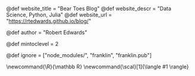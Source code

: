 <!--
Add here global page variables to use throughout your
website.
The website_* must be defined for the RSS to work
-->
@def website_title = "Bear Toes Blog"
@def website_descr = "Data Science, Python, Julia"
@def website_url   = "https://rtedwards.github.io/blog/"

@def author = "Robert Edwards"

@def mintoclevel = 2

<!--
Add here files or directories that should be ignored by Franklin, otherwise
these files might be copied and, if markdown, processed by Franklin which
you might not want. Indicate directories by ending the name with a `/`.
-->
@def ignore = ["node_modules/", "franklin", "franklin.pub"]

<!--
Add here global latex commands to use throughout your
pages. It can be math commands but does not need to be.
For instance:
* \newcommand{\phrase}{This is a long phrase to copy.}
-->
\newcommand{\R}{\mathbb R}
\newcommand{\scal}[1]{\langle #1 \rangle}
